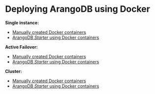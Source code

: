 Deploying ArangoDB using Docker
===============================

**Single instance:**

- [Manually created Docker containers](../SingleInstance/ManualStart.md#manual-start-in-docker)
- [ArangoDB _Starter_ using Docker containers](../SingleInstance/UsingTheStarter.md#using-the-arangodb-starter-in-docker)

**Active Failover:**

- [Manually created Docker containers](../ActiveFailover/ManualStart.md#manual-start-in-docker)
- [ArangoDB _Starter_ using Docker containers](../ActiveFailover/UsingTheStarter.md#using-the-arangodb-starter-in-docker)

**Cluster:**

- [Manually created Docker containers](../Cluster/ManualStart.md#manual-start-in-docker)
- [ArangoDB _Starter_ using Docker containers](../Cluster/UsingTheStarter.md#using-the-arangodb-starter-in-docker)
